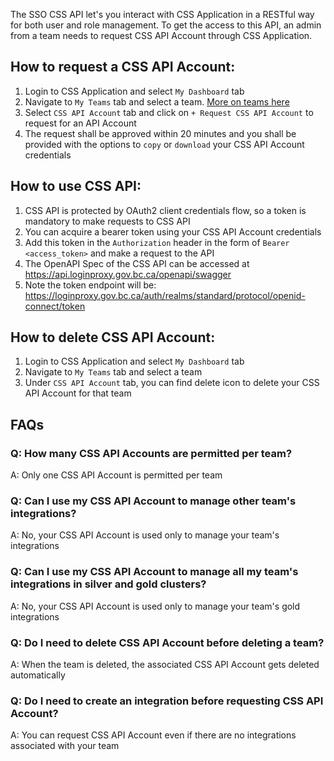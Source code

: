 The SSO CSS API let's you interact with CSS Application in a RESTful way for both user and role management. To get the access to this API, an admin from a team needs to request CSS API Account through CSS Application.

## How to request a CSS API Account:

1. Login to CSS Application and select `My Dashboard` tab
1. Navigate to `My Teams` tab and select a team. [More on teams here](https://github.com/bcgov/sso-keycloak/wiki/CSS-App-My-Teams)
1. Select `CSS API Account` tab and click on `+ Request CSS API Account` to request for an API Account
1. The request shall be approved within 20 minutes and you shall be provided with the options to `copy` or `download` your CSS API Account credentials

## How to use CSS API:

1. CSS API is protected by OAuth2 client credentials flow, so a token is mandatory to make requests to CSS API
1. You can acquire a bearer token using your CSS API Account credentials
1. Add this token in the `Authorization` header in the form of `Bearer <access_token>` and make a request to the API
1. The OpenAPI Spec of the CSS API can be accessed at https://api.loginproxy.gov.bc.ca/openapi/swagger
1. Note the token endpoint will be: https://loginproxy.gov.bc.ca/auth/realms/standard/protocol/openid-connect/token

## How to delete CSS API Account:

1. Login to CSS Application and select `My Dashboard` tab
1. Navigate to `My Teams` tab and select a team
1. Under `CSS API Account` tab, you can find delete icon to delete your CSS API Account for that team

## FAQs
### Q: How many CSS API Accounts are permitted per team?
A: Only one CSS API Account is permitted per team

### Q: Can I use my CSS API Account to manage other team's integrations?
A: No, your CSS API Account is used only to manage your team's integrations

### Q: Can I use my CSS API Account to manage all my team's integrations in silver and gold clusters?
A: No, your CSS API Account is used only to manage your team's gold integrations

### Q: Do I need to delete CSS API Account before deleting a team?
A: When the team is deleted, the associated CSS API Account gets deleted automatically

### Q: Do I need to create an integration before requesting CSS API Account?
A: You can request CSS API Account even if there are no integrations associated with your team 